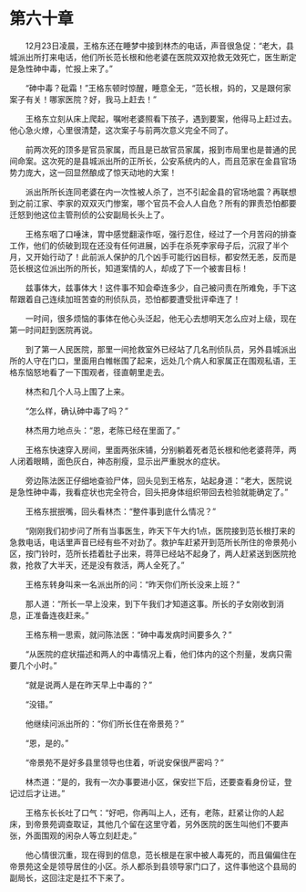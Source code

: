 #	第六十章

　　12月23日凌晨，王格东还在睡梦中接到林杰的电话，声音很急促：“老大，县城派出所打来电话，他们所长范长根和他老婆在医院双双抢救无效死亡，医生断定是急性砷中毒，忙报上来了。”

　　“砷中毒？砒霜！”王格东顿时惊醒，睡意全无，“范长根，妈的，又是跟何家案子有关！哪家医院？好，我马上赶去！”

　　王格东立刻从床上爬起，嘱咐老婆照看下孩子，遇到要案，他得马上赶过去。他心急火燎，心里很清楚，这次案子与前两次意义完全不同了。

　　前两次死的顶多是官员家属，而且是已故官员家属，报到市局里也是普通的民间命案。这次死的是县城派出所的正所长，公安系统内的人，而且范家在金县官场势力庞大，这一回显然酿成了惊天动地的大案！

　　派出所所长连同老婆在内一次性被人杀了，岂不引起金县的官场地震？再联想到之前江家、李家的双双灭门惨案，哪个官员不会人人自危？所有的罪责恐怕都要迁怒到他这位主管刑侦的公安副局长头上了。

　　王格东咽了口唾沫，胃中感觉翻滚作呕，强行忍住，经过了一个月苦闷的排查工作，他们的侦破到现在还没有任何进展，凶手在杀死李家母子后，沉寂了半个月，又开始行动了！此前派人保护的几个凶手可能行凶目标，都安然无恙，反而是范长根这位派出所的所长，知道案情的人，却成了下一个被害目标！

　　兹事体大，兹事体大！这件事不知会牵连多少，自己被问责在所难免，手下这帮跟着自己连续加班苦查的刑侦队员，恐怕都要遭受批评牵连了！

　　一时间，很多烦恼的事体在他心头泛起，他无心去想明天怎么应对上级，现在第一时间赶到医院再说。

　　到了第一人民医院，那里一间抢救室外已经站了几名刑侦队员，另外县城派出所的人守在门口，里面用白帷帐围了起来，远处几个病人和家属正在围观私语，王格东恼怒地看了一下围观者，径直朝里走去。

　　林杰和几个人马上围了上来。

　　“怎么样，确认砷中毒了吗？”

　　林杰用力地点头：“恩，老陈已经在里面了。”

　　王格东快速穿入房间，里面两张床铺，分别躺着死者范长根和他老婆蒋萍，两人闭着眼睛，面色灰白，神态削瘦，显示出严重脱水的症状。

　　旁边陈法医正仔细地查验尸体，回头见到王格东，站起身道：“老大，医院说是急性砷中毒，我看症状也完全符合，回头把身体组织带回去检验就能确定了。”

　　王格东抿抿嘴，回头看林杰：“整件事到底什么情况？”

　　“刚刚我们初步问了所有当事医生，昨天下午大约1点，医院接到范长根打来的急救电话，电话里声音已经有些不对劲了。救护车赶紧开到范所长所住的帝景苑小区，按门铃时，范所长捂着肚子出来，蒋萍已经站不起身了，两人赶紧送到医院抢救，抢救了大半天，还是没有救活，两人全死了。”

　　王格东转身叫来一名派出所的问：“昨天你们所长没来上班？”

　　那人道：“所长一早上没来，到下午我们才知道这事。所长的子女刚收到消息，正准备连夜赶来。”

　　王格东稍一思索，就问陈法医：“砷中毒发病时间要多久？”

　　“从医院的症状描述和两人的中毒情况上看，他们体内的这个剂量，发病只需要几个小时。”

　　“就是说两人是在昨天早上中毒的？”

　　“没错。”

　　他继续问派出所的：“你们所长住在帝景苑？”

　　“恩，是的。”

　　“帝景苑不是好多县里领导也住着，听说安保很严密吗？”

　　林杰道：“是的，我有一次办事要进小区，保安拦下后，还要查看身份证，登记过后才让进。”

　　王格东长长吐了口气：“好吧，你再叫上人，还有，老陈，赶紧让你的人起床，到帝景苑调查取证，其他几个留在这里守着，另外医院的医生叫他们不要声张，外面围观的闲杂人等立刻赶走。”

　　他心情很沉重，现在得到的信息，范长根是在家中被人毒死的，而且偏偏住在帝景苑这全是领导居住的小区。杀人都杀到县领导家门口了，这件事他这个县局的副局长，这回注定是扛不下来了。
